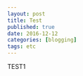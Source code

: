 ```yaml
---
layout: post
title: Test
published: true
date: 2016-12-12
categories: [blogging]
tags: etc
---
```


TEST1
